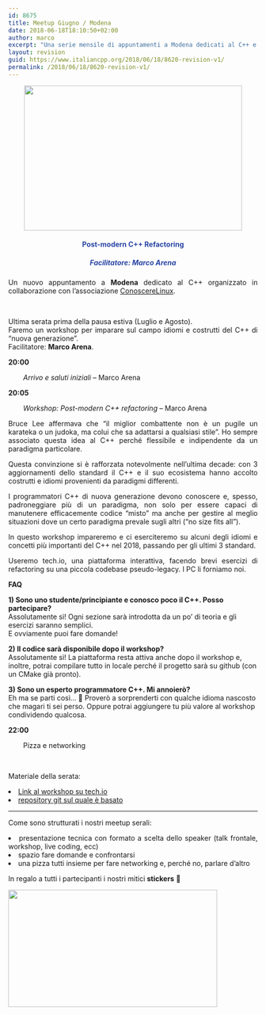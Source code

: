 ```yaml
---
id: 8675
title: Meetup Giugno / Modena
date: 2018-06-18T18:10:50+02:00
author: marco
excerpt: "Una serie mensile di appuntamenti a Modena dedicati al C++ e organizzati in collaborazione con l'associazione ConoscereLinux. Ad ogni serata la condivisione di un'esperienza o di una storia che riguarda il nostro linguaggio preferito."
layout: revision
guid: https://www.italiancpp.org/2018/06/18/8620-revision-v1/
permalink: /2018/06/18/8620-revision-v1/
---
```

<center>
</center>

<center>
  <a href="https://conoscerelinux.org/courses/meetupcpp_giu18/"><img loading="lazy" class="aligncenter wp-image-8621" src="http://www.italiancpp.org/wp-content/uploads/2018/05/meetup-mo0618.png" alt="" width="440" height="293" srcset="http://192.168.64.2/wordpress/wp-content/uploads/2018/05/meetup-mo0618.png 1533w, http://192.168.64.2/wordpress/wp-content/uploads/2018/05/meetup-mo0618-300x200.png 300w, http://192.168.64.2/wordpress/wp-content/uploads/2018/05/meetup-mo0618-768x511.png 768w, http://192.168.64.2/wordpress/wp-content/uploads/2018/05/meetup-mo0618-1024x682.png 1024w, http://192.168.64.2/wordpress/wp-content/uploads/2018/05/meetup-mo0618-600x400.png 600w" sizes="(max-width: 440px) 100vw, 440px" /></a>
</center>

<h4 style="text-align: center;">
  <span style="color: #2945a4;">Post-modern C++ Refactoring</span>
</h4>

<h5 style="text-align: center;">
  <span style="color: #2945a4;">Facilitatore: <em>Marco Arena</em></span>
</h5>

<p style="text-align: justify;">
  Un nuovo appuntamento a <strong>Modena</strong> dedicato al C++ organizzato in collaborazione con l&#8217;associazione <a href="http://conoscerelinux.org">ConoscereLinux</a>.
</p>

<p style="text-align: justify;">
  <span style="color: #ffffff;"> </span>
</p>

<p style="text-align: justify;">
  Ultima serata prima della pausa estiva (Luglio e Agosto).<br /> Faremo un workshop per imparare sul campo idiomi e costrutti del C++ di &#8220;nuova generazione&#8221;.<br /> Facilitatore: <strong>Marco Arena</strong>.
</p>

<p style="text-align: justify;">
  <strong>20:00</strong>
</p>

<p style="text-align: justify; padding-left: 30px;">
  <em>Arrivo e saluti iniziali</em> &#8211; Marco Arena
</p>

<p style="text-align: justify;">
  <strong>20:05</strong>
</p>

<p style="text-align: justify; padding-left: 30px;">
  <em><i>Workshop: Post-modern C++ refactoring</i> </em>&#8211; Marco Arena
</p>

<p style="text-align: justify;">
  Bruce Lee affermava che &#8220;il miglior combattente non è un pugile un karateka o un judoka, ma colui che sa adattarsi a qualsiasi stile&#8221;. Ho sempre associato questa idea al C++ perché flessibile e indipendente da un paradigma particolare.
</p>

<p style="text-align: justify;">
  Questa convinzione si è rafforzata notevolmente nell&#8217;ultima decade: con 3 aggiornamenti dello standard il C++ e il suo ecosistema hanno accolto costrutti e idiomi provenienti da paradigmi differenti.
</p>

<p style="text-align: justify;">
  I programmatori C++ di nuova generazione devono conoscere e, spesso, padroneggiare più di un paradigma, non solo per essere capaci di manutenere efficacemente codice &#8220;misto&#8221; ma anche per gestire al meglio situazioni dove un certo paradigma prevale sugli altri (&#8220;no size fits all&#8221;).
</p>

<p style="text-align: justify;">
  In questo workshop impareremo e ci eserciteremo su alcuni degli idiomi e concetti più importanti del C++ nel 2018, passando per gli ultimi 3 standard.
</p>

<p style="text-align: justify;">
  Useremo tech.io, una piattaforma interattiva, facendo brevi esercizi di refactoring su una piccola codebase pseudo-legacy. I PC li forniamo noi.
</p>

**FAQ**

**1) Sono uno studente/principiante e conosco poco il C++. Posso partecipare?**  
Assolutamente sì! Ogni sezione sarà introdotta da un po&#8217; di teoria e gli esercizi saranno semplici.  
E ovviamente puoi fare domande!

**2) Il codice sarà disponibile dopo il workshop?**  
Assolutamente sì! La piattaforma resta attiva anche dopo il workshop e, inoltre, potrai compilare tutto in locale perché il progetto sarà su github (con un CMake già pronto).

**3) Sono un esperto programmatore C++. Mi annoierò?**  
Eh ma se parti così&#8230; 🙂 Proverò a sorprenderti con qualche idioma nascosto che magari ti sei perso. Oppure potrai aggiungere tu più valore al workshop condividendo qualcosa.

**22:00**

<p style="padding-left: 30px;">
  Pizza e networking
</p>

<span style="color: #ffffff;"> </span>

Materiale della serata:

<li style="text-align: justify;">
  <a href="http://tinyurl.com/post-modern-cpp">Link al workshop su tech.io</a>
</li>
<li style="text-align: justify;">
  <a href="https://github.com/ilpropheta/playground-twh5homb">repository git sul quale è basato</a>
</li>

* * *

<p style="text-align: justify;">
  Come sono strutturati i nostri meetup serali:
</p>

<li style="text-align: justify;">
  presentazione tecnica con formato a scelta dello speaker (talk frontale, workshop, live coding, ecc)
</li>
<li style="text-align: justify;">
  spazio fare domande e confrontarsi
</li>
<li style="text-align: justify;">
  una pizza tutti insieme per fare networking e, perché no, parlare d&#8217;altro
</li>

In regalo a tutti i partecipanti i nostri mitici **stickers** 🙂

<img loading="lazy" class="aligncenter wp-image-8426" src="http://www.italiancpp.org/wp-content/uploads/2013/06/stickers-1.jpg" alt="" width="422" height="237" srcset="http://192.168.64.2/wordpress/wp-content/uploads/2013/06/stickers-1.jpg 800w, http://192.168.64.2/wordpress/wp-content/uploads/2013/06/stickers-1-300x168.jpg 300w, http://192.168.64.2/wordpress/wp-content/uploads/2013/06/stickers-1-768x430.jpg 768w, http://192.168.64.2/wordpress/wp-content/uploads/2013/06/stickers-1-600x336.jpg 600w" sizes="(max-width: 422px) 100vw, 422px" />
